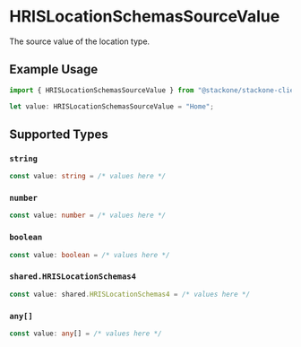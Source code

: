 # HRISLocationSchemasSourceValue

The source value of the location type.

## Example Usage

```typescript
import { HRISLocationSchemasSourceValue } from "@stackone/stackone-client-ts/sdk/models/shared";

let value: HRISLocationSchemasSourceValue = "Home";
```

## Supported Types

### `string`

```typescript
const value: string = /* values here */
```

### `number`

```typescript
const value: number = /* values here */
```

### `boolean`

```typescript
const value: boolean = /* values here */
```

### `shared.HRISLocationSchemas4`

```typescript
const value: shared.HRISLocationSchemas4 = /* values here */
```

### `any[]`

```typescript
const value: any[] = /* values here */
```

